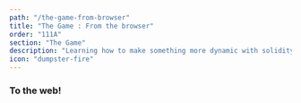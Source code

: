 ```yaml
---
path: "/the-game-from-browser"
title: "The Game : From the browser"
order: "111A"
section: "The Game"
description: "Learning how to make something more dynamic with solidity"
icon: "dumpster-fire"
---
```


### To the web!
